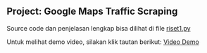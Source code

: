 ## Project: Google Maps Traffic Scraping

Source code dan penjelasan lengkap bisa dilihat di file [riset1.py](./app.py)

Untuk melihat demo video, silakan klik tautan berikut: [Video Demo](https://www.youtube.com/watch?v=VIDEO_ID)
